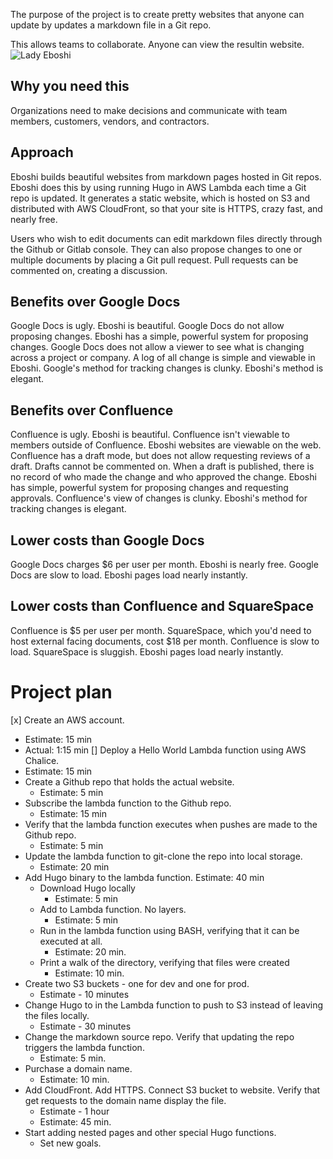 
The purpose of the project is to create pretty websites that anyone can update by updates a markdown file in a Git repo.

This allows teams to collaborate. Anyone can view the resultin website.
![Lady Eboshi](https://vignette.wikia.nocookie.net/studio-ghibli/images/9/9f/Eboshi.png/revision/latest?cb=20181025001610)


## Why you need this
Organizations need to make decisions and communicate with team members, customers, vendors, and contractors.

## Approach
Eboshi builds beautiful websites from markdown pages hosted in Git repos.
Eboshi does this by using running Hugo in AWS Lambda each time a Git repo is updated.
It generates a static website, which is hosted on S3 and distributed with AWS CloudFront, so that your site is HTTPS, crazy fast, and nearly free.

Users who wish to edit documents can edit markdown files directly through the Github or Gitlab console. They can also propose changes to one or multiple documents by placing a Git pull request. Pull requests can be commented on, creating a discussion.

## Benefits over Google Docs
Google Docs is ugly. Eboshi is beautiful.
Google Docs do not allow proposing changes. Eboshi has a simple, powerful system for proposing changes.
Google Docs does not allow a viewer to see what is changing across a project or company. A log of all change is simple and viewable in Eboshi.
Google's method for tracking changes is clunky. Eboshi's method is elegant.

## Benefits over Confluence
Confluence is ugly. Eboshi is beautiful.
Confluence isn't viewable to members outside of Confluence. Eboshi websites are viewable on the web.
Confluence has a draft mode, but does not allow requesting reviews of a draft. Drafts cannot be commented on. When a draft is published, there is no record of who made the change and who approved the change.
Eboshi has simple, powerful system for proposing changes and requesting approvals.
Confluence's view of changes is clunky. Eboshi's method for tracking changes is elegant.

## Lower costs than Google Docs
Google Docs charges $6 per user per month. Eboshi is nearly free.
Google Docs are slow to load. Eboshi pages load nearly instantly.


## Lower costs than Confluence and SquareSpace
Confluence is $5 per user per month. SquareSpace, which you'd need to host external facing documents, cost $18 per month.
Confluence is slow to load. SquareSpace is sluggish. Eboshi pages load nearly instantly.

# Project plan
[x] Create an AWS account.
  - Estimate: 15 min
  - Actual: 1:15 min
[] Deploy a Hello World Lambda function using AWS Chalice.
  - Estimate: 15 min
- Create a Github repo that holds the actual website.
  - Estimate: 5 min
- Subscribe the lambda function to the Github repo.
  - Estimate: 15 min
- Verify that the lambda function executes when pushes are made to the Github repo.
  - Estimate: 5 min
- Update the lambda function to git-clone the repo into local storage.
  - Estimate: 20 min
- Add Hugo binary to the lambda function.
    Estimate: 40 min
    - Download Hugo locally
      - Estimate: 5 min
    - Add to Lambda function. No layers.
      - Estimate: 5 min
    - Run in the lambda function using BASH, verifying that it can be executed at all.
      - Estimate: 20 min.
    - Print a walk of the directory, verifying that files were created
      - Estimate: 10 min.
- Create two S3 buckets - one for dev and one for prod.
  - Estimate - 10 minutes
- Change Hugo to in the Lambda function to push to S3 instead of leaving the files locally.
  - Estimate - 30 minutes
- Change the markdown source repo. Verify that updating the repo triggers the lambda function.
  - Estimate: 5 min.
- Purchase a domain name.
  - Estimate: 10 min.
- Add CloudFront. Add HTTPS. Connect S3 bucket to website.
  Verify that get requests to the domain name display the file.
  - Estimate - 1 hour
  - Estimate: 45 min.
- Start adding nested pages and other special Hugo functions.
  - Set new goals.
